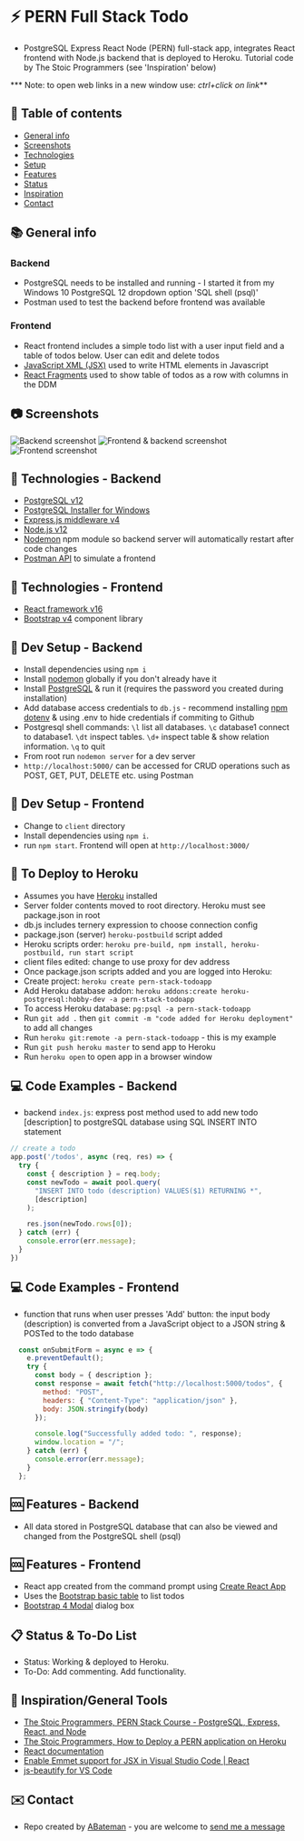 # :zap: PERN Full Stack Todo

* PostgreSQL Express React Node (PERN) full-stack app, integrates React frontend with Node.js backend that is deployed to Heroku. Tutorial code by The Stoic Programmers (see 'Inspiration' below)

*** Note: to open web links in a new window use: _ctrl+click on link_**

## :page_facing_up: Table of contents

* [General info](#general-info)
* [Screenshots](#screenshots)
* [Technologies](#technologies)
* [Setup](#setup)
* [Features](#features)
* [Status](#status)
* [Inspiration](#inspiration)
* [Contact](#contact)

## :books: General info

### Backend

* PostgreSQL needs to be installed and running - I started it from my Windows 10 PostgreSQL 12 dropdown option 'SQL shell (psql)'
* Postman used to test the backend before frontend was available

### Frontend

* React frontend includes a simple todo list with a user input field and a table of todos below. User can edit and delete todos
* [JavaScript XML (JSX)](https://reactjs.org/docs/introducing-jsx.html) used to write HTML elements in Javascript
* [React Fragments](https://reactjs.org/docs/fragments.html) used to show table of todos as a row with columns in the DDM

## :camera: Screenshots

![Backend screenshot](./img/postgresql.png)
![Frontend & backend screenshot](./img/todos.png)
![Frontend screenshot](./img/edit.png)

## :signal_strength: Technologies - Backend

* [PostgreSQL v12](https://www.postgresql.org/)
* [PostgreSQL Installer for Windows](https://www.postgresqltutorial.com/install-postgresql/)
* [Express.js middleware v4](https://expressjs.com/)
* [Node.js v12](https://nodejs.org/es/)
* [Nodemon](https://www.npmjs.com/package/nodemon) npm module so backend server will automatically restart after code changes
* [Postman API](https://www.postman.com/downloads/) to simulate a frontend

## :signal_strength: Technologies - Frontend

* [React framework v16](https://reactjs.org/)
* [Bootstrap v4](https://getbootstrap.com/) component library

## :floppy_disk: Dev Setup - Backend

* Install dependencies using `npm i`
* Install [nodemon](https://www.npmjs.com/package/nodemon) globally if you don't already have it
* Install [PostgreSQL](https://www.postgresql.org/) & run it (requires the password you created during installation)
* Add database access credentials to `db.js` - recommend installing [npm dotenv](https://www.npmjs.com/package/dotenv) & using .env to hide credentials if commiting to Github
* Postgresql shell commands: `\l` list all databases. `\c` database1 connect to database1. `\dt` inspect tables. `\d+` inspect table & show relation information. `\q` to quit
* From root run `nodemon server` for a dev server
* `http://localhost:5000/` can be accessed for CRUD operations such as POST, GET, PUT, DELETE etc. using Postman

## :floppy_disk: Dev Setup - Frontend

* Change to `client` directory
* Install dependencies using `npm i`.
* run `npm start`. Frontend will open at `http://localhost:3000/`

## :floppy_disk: To Deploy to Heroku

* Assumes you have [Heroku](https://www.heroku.com) installed
* Server folder contents moved to root directory. Heroku must see package.json in root
* db.js includes ternery expression to choose connection config
* package.json (server) `heroku-postbuild` script added
* Heroku scripts order: `heroku pre-build, npm install, heroku-postbuild, run start script`
* client files edited: change to use proxy for dev address
* Once package.json scripts added and you are logged into Heroku:
* Create project: `heroku create pern-stack-todoapp`
* Add Heroku database addon: `heroku addons:create heroku-postgresql:hobby-dev -a pern-stack-todoapp`
* To access Heroku database: `pg:psql -a pern-stack-todoapp`
* Run `git add .` then `git commit -m "code added for Heroku deployment"` to add all changes
* Run `heroku git:remote -a pern-stack-todoapp` - this is my example
* Run `git push heroku master` to send app to Heroku
* Run `heroku open` to open app in a browser window

## :computer: Code Examples - Backend

* backend `index.js`: express post method used to add new todo [description] to postgreSQL database using SQL INSERT INTO statement

```javascript
// create a todo
app.post('/todos', async (req, res) => {
  try {
    const { description } = req.body;
    const newTodo = await pool.query(
      "INSERT INTO todo (description) VALUES($1) RETURNING *",
      [description]
    );

    res.json(newTodo.rows[0]);
  } catch (err) {
    console.error(err.message);
  }
})
```

## :computer: Code Examples - Frontend

* function that runs when user presses 'Add' button: the input body (description) is converted from a JavaScript object to a JSON string & POSTed to the todo database

```javascript
  const onSubmitForm = async e => {
    e.preventDefault();
    try {
      const body = { description };
      const response = await fetch("http://localhost:5000/todos", {
        method: "POST",
        headers: { "Content-Type": "application/json" },
        body: JSON.stringify(body)
      });

      console.log("Successfully added todo: ", response);
      window.location = "/";
    } catch (err) {
      console.error(err.message);
    }
  };
```

## :cool: Features - Backend

* All data stored in PostgreSQL database that can also be viewed and changed from the PostgreSQL shell (psql)

## :cool: Features - Frontend

* React app created from the command prompt using [Create React App](https://reactjs.org/docs/create-a-new-react-app.html)
* Uses the [Bootstrap basic table](https://www.w3schools.com/bootstrap/bootstrap_tables.asp) to list todos
* [Bootstrap 4 Modal](https://www.w3schools.com/bootstrap4/bootstrap_modal.asp) dialog box

## :clipboard: Status & To-Do List

* Status: Working & deployed to Heroku.
* To-Do: Add commenting. Add functionality.

## :clap: Inspiration/General Tools

* [The Stoic Programmers, PERN Stack Course - PostgreSQL, Express, React, and Node](https://www.youtube.com/watch?v=ldYcgPKEZC8&t=116s)
* [The Stoic Programmers, How to Deploy a PERN application on Heroku](https://www.youtube.com/watch?v=ZJxUOOND5_A&t=13s)
* [React documentation](https://reactjs.org/docs/getting-started.html)
* [Enable Emmet support for JSX in Visual Studio Code | React](https://medium.com/@eshwaren/enable-emmet-support-for-jsx-in-visual-studio-code-react-f1f5dfe8809c)
* [js-beautify for VS Code](https://marketplace.visualstudio.com/items?itemName=HookyQR.beautify)

## :envelope: Contact

* Repo created by [ABateman](https://www.andrewbateman.org) - you are welcome to [send me a message](https://andrewbateman.org/contact)
